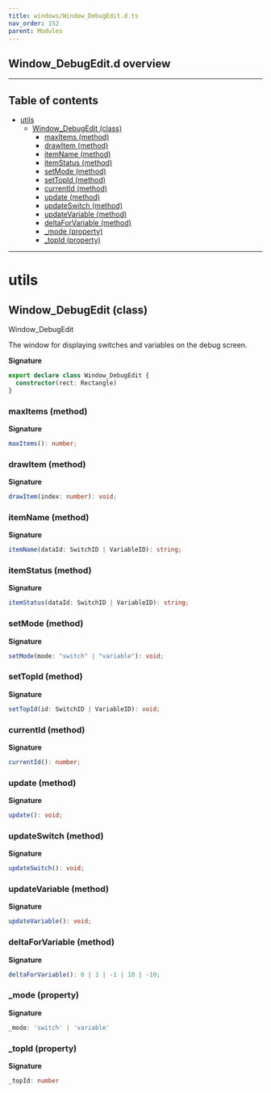 ```yaml
---
title: windows/Window_DebugEdit.d.ts
nav_order: 152
parent: Modules
---
```


## Window_DebugEdit.d overview

---

<h2 class="text-delta">Table of contents</h2>

- [utils](#utils)
  - [Window_DebugEdit (class)](#window_debugedit-class)
    - [maxItems (method)](#maxitems-method)
    - [drawItem (method)](#drawitem-method)
    - [itemName (method)](#itemname-method)
    - [itemStatus (method)](#itemstatus-method)
    - [setMode (method)](#setmode-method)
    - [setTopId (method)](#settopid-method)
    - [currentId (method)](#currentid-method)
    - [update (method)](#update-method)
    - [updateSwitch (method)](#updateswitch-method)
    - [updateVariable (method)](#updatevariable-method)
    - [deltaForVariable (method)](#deltaforvariable-method)
    - [\_mode (property)](#_mode-property)
    - [\_topId (property)](#_topid-property)

---

# utils

## Window_DebugEdit (class)

Window_DebugEdit

The window for displaying switches and variables on the debug screen.

**Signature**

```ts
export declare class Window_DebugEdit {
  constructor(rect: Rectangle)
}
```

### maxItems (method)

**Signature**

```ts
maxItems(): number;
```

### drawItem (method)

**Signature**

```ts
drawItem(index: number): void;
```

### itemName (method)

**Signature**

```ts
itemName(dataId: SwitchID | VariableID): string;
```

### itemStatus (method)

**Signature**

```ts
itemStatus(dataId: SwitchID | VariableID): string;
```

### setMode (method)

**Signature**

```ts
setMode(mode: "switch" | "variable"): void;
```

### setTopId (method)

**Signature**

```ts
setTopId(id: SwitchID | VariableID): void;
```

### currentId (method)

**Signature**

```ts
currentId(): number;
```

### update (method)

**Signature**

```ts
update(): void;
```

### updateSwitch (method)

**Signature**

```ts
updateSwitch(): void;
```

### updateVariable (method)

**Signature**

```ts
updateVariable(): void;
```

### deltaForVariable (method)

**Signature**

```ts
deltaForVariable(): 0 | 1 | -1 | 10 | -10;
```

### \_mode (property)

**Signature**

```ts
_mode: 'switch' | 'variable'
```

### \_topId (property)

**Signature**

```ts
_topId: number
```
